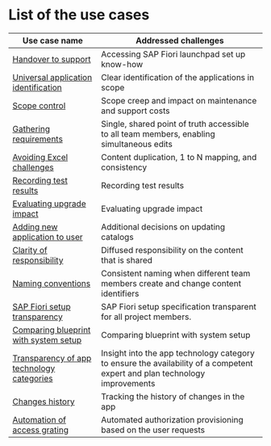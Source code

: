 # List of the use cases

| Use case name                                                      | Addressed challenges                                                                  | 
|--------------------------------------------------------------------|---------------------------------------------------------------------------------------|
| [Handover to support](usecases/SPS03/support-handover.md) | Accessing SAP Fiori launchpad set up know-how                       |
| [Universal application identification](usecases/SPS03/app-identification.md) | Clear identification of the applications in scope                       |
| [Scope control](usecases/SPS03/scope-control.md) | Scope creep and impact on maintenance and support costs                      |
| [Gathering requirements](usecases/SPS03/requirements-gathering.md) | Single, shared point of truth accessible to all team members, enabling simultaneous edits |
| [Avoiding Excel challenges](usecases/SPS03/spreadsheet-challenges.md) | Content duplication, 1 to N mapping, and consistency                                  |
| [Recording test results](usecases/SPS03/recording-test-results.md)     | Recording test results                                       |
| [Evaluating upgrade impact](usecases/SPS03/eval-impact.md)     | Evaluating upgrade impact                                      |
| [Adding new application to user](usecases/SPS03/adding-app.md)     | Additional decisions on updating catalogs                                             |
| [Clarity of responsibility](usecases/SPS03/clarity-of-resp.md)     | Diffused responsibility on the content that is shared                                  |
| [Naming conventions](usecases/SPS03/naming.md)                     | Consistent naming when different team members create and change content identifiers |
| [SAP Fiori setup transparency](usecases/SPS03/transparency.md)                     | SAP Fiori setup specification transparent for all project members. |
| [Comparing blueprint with system setup](usecases/SPS03/comparing-blueprint-with-setup.md)                     | Comparing blueprint with system setup |
| [Transparency of app technology categories](usecases/SPS03/tech-category.md)                     | Insight into the app technology category to ensure the availability of a competent expert and plan technology improvements |
| [Changes history](usecases/SPS03/changes-history.md) | Tracking the history of changes in the app |
| [Automation of access grating ](usecases/SPS03/auto-prov.md) | Automated authorization provisioning based on the user requests |